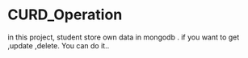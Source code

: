# CURD_Operation
in this project, student store own data in mongodb . if you want to get ,update ,delete. You can do it..
